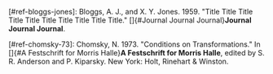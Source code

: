 \[#ref-bloggs-jones\]: Bloggs, A. J., and X. Y. Jones. 1959. \"Title
Title Title Title Title Title Title Title Title Title.\"
[]{#Journal Journal Journal}**Journal Journal Journal**.

\[#ref-chomsky-73\]: Chomsky, N. 1973. \"Conditions on
Transformations.\" In []{#A Festschrift for Morris Halle}**A Festschrift
for Morris Halle**, edited by S. R. Anderson and P. Kiparsky. New York:
Holt, Rinehart & Winston.
